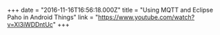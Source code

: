 +++
date = "2016-11-16T16:56:18.000Z"
title = "Using MQTT and Eclipse Paho in Android Things"
link = "https://www.youtube.com/watch?v=Xl3iWDDntUc"
+++
